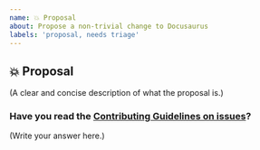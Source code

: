 ```yaml
---
name: 💥 Proposal
about: Propose a non-trivial change to Docusaurus
labels: 'proposal, needs triage'
---
```


<!--
  This is not for feature requests.
  Consider requesting the feature on https://docusaurus.io/feature-requests instead.
-->

## 💥 Proposal

(A clear and concise description of what the proposal is.)

### Have you read the [Contributing Guidelines on issues](https://github.com/facebook/docusaurus/blob/master/CONTRIBUTING.md#reporting-new-issues)?

(Write your answer here.)
